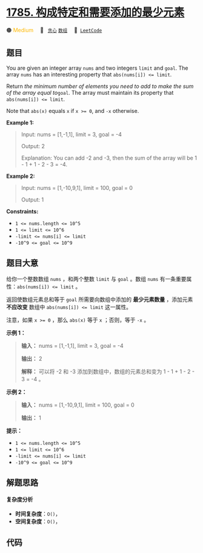# [1785. 构成特定和需要添加的最少元素](https://leetcode.com/problems/minimum-elements-to-add-to-form-a-given-sum)

🟠 <font color=#ffb800>Medium</font>&emsp; 🔖&ensp; [`贪心`](/leetcode-js/outline/tag/greedy.md) [`数组`](/leetcode-js/outline/tag/array.md)&emsp; 🔗&ensp;[`LeetCode`](https://leetcode.com/problems/minimum-elements-to-add-to-form-a-given-sum)

## 题目

You are given an integer array `nums` and two integers `limit` and `goal`. The
array `nums` has an interesting property that `abs(nums[i]) <= limit`.

Return _the minimum number of elements you need to add to make the sum of the
array equal to_`goal`. The array must maintain its property that `abs(nums[i])
<= limit`.

Note that `abs(x)` equals `x` if `x >= 0`, and `-x` otherwise.



**Example 1:**

> Input: nums = [1,-1,1], limit = 3, goal = -4
> 
> Output: 2
> 
> Explanation: You can add -2 and -3, then the sum of the array will be 1 - 1 + 1 - 2 - 3 = -4.

**Example 2:**

> Input: nums = [1,-10,9,1], limit = 100, goal = 0
> 
> Output: 1

**Constraints:**

  * `1 <= nums.length <= 10^5`
  * `1 <= limit <= 10^6`
  * `-limit <= nums[i] <= limit`
  * `-10^9 <= goal <= 10^9`


## 题目大意

给你一个整数数组 `nums` ，和两个整数 `limit` 与 `goal` 。数组 `nums` 有一条重要属性：`abs(nums[i]) <=
limit` 。

返回使数组元素总和等于 `goal` 所需要向数组中添加的 **最少元素数量** ，添加元素 **不应改变** 数组中 `abs(nums[i]) <=
limit` 这一属性。

注意，如果 `x >= 0` ，那么 `abs(x)` 等于 `x` ；否则，等于 `-x` 。

**示例 1：**

> 
> 
> 
> 
> 
> **输入：** nums = [1,-1,1], limit = 3, goal = -4
> 
> **输出：** 2
> 
> **解释：** 可以将 -2 和 -3 添加到数组中，数组的元素总和变为 1 - 1 + 1 - 2 - 3 = -4 。
> 
> 

**示例 2：**

> 
> 
> 
> 
> 
> **输入：** nums = [1,-10,9,1], limit = 100, goal = 0
> 
> **输出：** 1
> 
> 

**提示：**

  * `1 <= nums.length <= 10^5`
  * `1 <= limit <= 10^6`
  * `-limit <= nums[i] <= limit`
  * `-10^9 <= goal <= 10^9`


## 解题思路

#### 复杂度分析

- **时间复杂度**：`O()`，
- **空间复杂度**：`O()`，

## 代码

```javascript

```